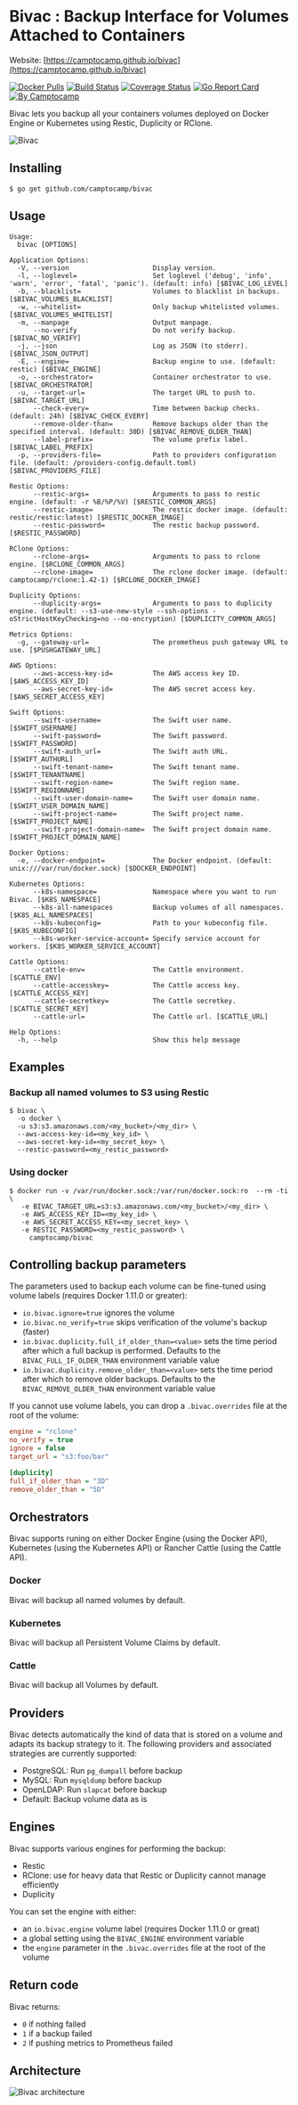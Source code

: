Bivac : Backup Interface for Volumes Attached to Containers
===========================================================

Website: [https://camptocamp.github.io/bivac](https://camptocamp.github.io/bivac)


[![Docker Pulls](https://img.shields.io/docker/pulls/camptocamp/bivac.svg)](https://hub.docker.com/r/camptocamp/bivac/)
[![Build Status](https://img.shields.io/travis/camptocamp/bivac/master.svg)](https://travis-ci.org/camptocamp/bivac)
[![Coverage Status](https://img.shields.io/coveralls/camptocamp/bivac.svg)](https://coveralls.io/r/camptocamp/bivac?branch=master)
[![Go Report Card](https://goreportcard.com/badge/github.com/camptocamp/bivac)](https://goreportcard.com/report/github.com/camptocamp/bivac)
[![By Camptocamp](https://img.shields.io/badge/by-camptocamp-fb7047.svg)](http://www.camptocamp.com)


Bivac lets you backup all your containers volumes deployed on Docker Engine or Kubernetes using Restic, Duplicity or RClone.

![Bivac](img/bivac_small.png)


## Installing

```shell
$ go get github.com/camptocamp/bivac
```

## Usage

```shell
Usage:
  bivac [OPTIONS]

Application Options:
  -V, --version                     Display version.
  -l, --loglevel=                   Set loglevel ('debug', 'info', 'warn', 'error', 'fatal', 'panic'). (default: info) [$BIVAC_LOG_LEVEL]
  -b, --blacklist=                  Volumes to blacklist in backups. [$BIVAC_VOLUMES_BLACKLIST]
  -w, --whitelist=                  Only backup whitelisted volumes. [$BIVAC_VOLUMES_WHITELIST]
  -m, --manpage                     Output manpage.
      --no-verify                   Do not verify backup. [$BIVAC_NO_VERIFY]
  -j, --json                        Log as JSON (to stderr). [$BIVAC_JSON_OUTPUT]
  -E, --engine=                     Backup engine to use. (default: restic) [$BIVAC_ENGINE]
  -o, --orchestrator=               Container orchestrator to use. [$BIVAC_ORCHESTRATOR]
  -u, --target-url=                 The target URL to push to. [$BIVAC_TARGET_URL]
      --check-every=                Time between backup checks. (default: 24h) [$BIVAC_CHECK_EVERY]
      --remove-older-than=          Remove backups older than the specified interval. (default: 30D) [$BIVAC_REMOVE_OLDER_THAN]
      --label-prefix=               The volume prefix label. [$BIVAC_LABEL_PREFIX]
  -p, --providers-file=             Path to providers configuration file. (default: /providers-config.default.toml) [$BIVAC_PROVIDERS_FILE]

Restic Options:
      --restic-args=                Arguments to pass to restic engine. (default: -r %B/%P/%V) [$RESTIC_COMMON_ARGS]
      --restic-image=               The restic docker image. (default: restic/restic:latest) [$RESTIC_DOCKER_IMAGE]
      --restic-password=            The restic backup password. [$RESTIC_PASSWORD]

RClone Options:
      --rclone-args=                Arguments to pass to rclone engine. [$RCLONE_COMMON_ARGS]
      --rclone-image=               The rclone docker image. (default: camptocamp/rclone:1.42-1) [$RCLONE_DOCKER_IMAGE]

Duplicity Options:
      --duplicity-args=             Arguments to pass to duplicity engine. (default: --s3-use-new-style --ssh-options -oStrictHostKeyChecking=no --no-encryption) [$DUPLICITY_COMMON_ARGS]

Metrics Options:
  -g, --gateway-url=                The prometheus push gateway URL to use. [$PUSHGATEWAY_URL]

AWS Options:
      --aws-access-key-id=          The AWS access key ID. [$AWS_ACCESS_KEY_ID]
      --aws-secret-key-id=          The AWS secret access key. [$AWS_SECRET_ACCESS_KEY]

Swift Options:
      --swift-username=             The Swift user name. [$SWIFT_USERNAME]
      --swift-password=             The Swift password. [$SWIFT_PASSWORD]
      --swift-auth_url=             The Swift auth URL. [$SWIFT_AUTHURL]
      --swift-tenant-name=          The Swift tenant name. [$SWIFT_TENANTNAME]
      --swift-region-name=          The Swift region name. [$SWIFT_REGIONNAME]
      --swift-user-domain-name=     The Swift user domain name. [$SWIFT_USER_DOMAIN_NAME]
      --swift-project-name=         The Swift project name. [$SWIFT_PROJECT_NAME]
      --swift-project-domain-name=  The Swift project domain name. [$SWIFT_PROJECT_DOMAIN_NAME]

Docker Options:
  -e, --docker-endpoint=            The Docker endpoint. (default: unix:///var/run/docker.sock) [$DOCKER_ENDPOINT]

Kubernetes Options:
      --k8s-namespace=              Namespace where you want to run Bivac. [$K8S_NAMESPACE]
      --k8s-all-namespaces          Backup volumes of all namespaces. [$K8S_ALL_NAMESPACES]
      --k8s-kubeconfig=             Path to your kubeconfig file. [$K8S_KUBECONFIG]
      --k8s-worker-service-account= Specify service account for workers. [$K8S_WORKER_SERVICE_ACCOUNT]

Cattle Options:
      --cattle-env=                 The Cattle environment. [$CATTLE_ENV]
      --cattle-accesskey=           The Cattle access key. [$CATTLE_ACCESS_KEY]
      --cattle-secretkey=           The Cattle secretkey. [$CATTLE_SECRET_KEY]
      --cattle-url=                 The Cattle url. [$CATTLE_URL]

Help Options:
  -h, --help                        Show this help message
```

## Examples

### Backup all named volumes to S3 using Restic

```shell
$ bivac \
  -o docker \
  -u s3:s3.amazonaws.com/<my_bucket>/<my_dir> \
  --aws-access-key-id=<my_key_id> \
  --aws-secret-key-id=<my_secret_key> \
  --restic-password=<my_restic_password>
```


### Using docker

```shell
$ docker run -v /var/run/docker.sock:/var/run/docker.sock:ro  --rm -ti \
   -e BIVAC_TARGET_URL=s3:s3.amazonaws.com/<my_bucket>/<my_dir> \
   -e AWS_ACCESS_KEY_ID=<my_key_id> \
   -e AWS_SECRET_ACCESS_KEY=<my_secret_key> \
   -e RESTIC_PASSWORD=<my_restic_password> \
     camptocamp/bivac
```


## Controlling backup parameters

The parameters used to backup each volume can be fine-tuned using volume labels (requires Docker 1.11.0 or greater):

- `io.bivac.ignore=true` ignores the volume
- `io.bivac.no_verify=true` skips verification of the volume's backup (faster)
- `io.bivac.duplicity.full_if_older_than=<value>` sets the time period after which a full backup is performed. Defaults to the `BIVAC_FULL_IF_OLDER_THAN` environment variable value
- `io.bivac.duplicity.remove_older_than=<value>` sets the time period after which to remove older backups. Defaults to the `BIVAC_REMOVE_OLDER_THAN` environment variable value

If you cannot use volume labels, you can drop a `.bivac.overrides` file at the root of the volume:

```ini
engine = "rclone"
no_verify = true
ignore = false
target_url = "s3:foo/bar"

[duplicity]
full_if_older_than = "3D"
remove_older_than = "5D"
```

## Orchestrators

Bivac supports runing on either Docker Engine (using the Docker API), Kubernetes (using the Kubernetes API) or Rancher Cattle (using the Cattle API).

### Docker

Bivac will backup all named volumes by default.

### Kubernetes

Bivac will backup all Persistent Volume Claims by default.

### Cattle

Bivac will backup all Volumes by default.

## Providers

Bivac detects automatically the kind of data that is stored on a volume and adapts its backup strategy to it. The following providers and associated strategies are currently supported:

* PostgreSQL: Run `pg_dumpall` before backup
* MySQL: Run `mysqldump` before backup
* OpenLDAP: Run `slapcat` before backup
* Default: Backup volume data as is


## Engines

Bivac supports various engines for performing the backup:

* Restic
* RClone: use for heavy data that Restic or Duplicity cannot manage efficiently
* Duplicity

You can set the engine with either:

* an `io.bivac.engine` volume label (requires Docker 1.11.0 or great)
* a global setting using the `BIVAC_ENGINE` environment variable
* the `engine` parameter in the `.bivac.overrides` file at the root of the volume


## Return code

Bivac returns:

* `0` if nothing failed
* `1` if a backup failed
* `2` if pushing metrics to Prometheus failed


## Architecture

![Bivac architecture](img/architecture.png)
